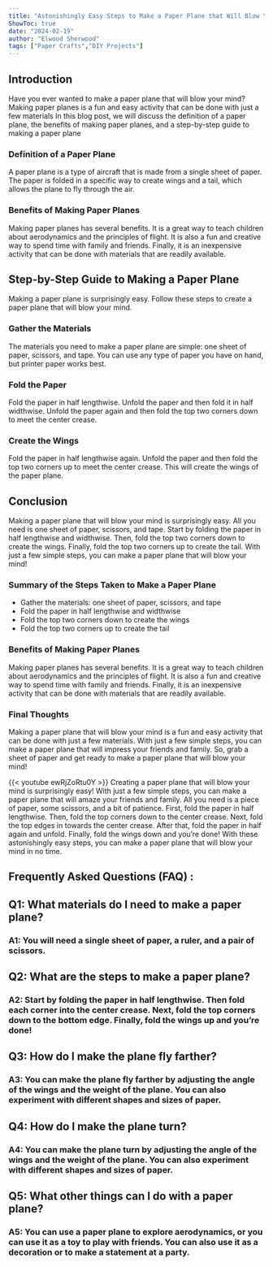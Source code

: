 ```yaml
---
title: "Astonishingly Easy Steps to Make a Paper Plane that Will Blow Your Mind!"
ShowToc: true 
date: "2024-02-19"
author: "Elwood Sherwood" 
tags: ["Paper Crafts","DIY Projects"]
---
```

## Introduction

Have you ever wanted to make a paper plane that will blow your mind? Making paper planes is a fun and easy activity that can be done with just a few materials In this blog post, we will discuss the definition of a paper plane, the benefits of making paper planes, and a step-by-step guide to making a paper plane 

### Definition of a Paper Plane

A paper plane is a type of aircraft that is made from a single sheet of paper. The paper is folded in a specific way to create wings and a tail, which allows the plane to fly through the air. 

### Benefits of Making Paper Planes

Making paper planes has several benefits. It is a great way to teach children about aerodynamics and the principles of flight. It is also a fun and creative way to spend time with family and friends. Finally, it is an inexpensive activity that can be done with materials that are readily available. 

## Step-by-Step Guide to Making a Paper Plane

Making a paper plane is surprisingly easy. Follow these steps to create a paper plane that will blow your mind. 

### Gather the Materials 

The materials you need to make a paper plane are simple: one sheet of paper, scissors, and tape. You can use any type of paper you have on hand, but printer paper works best. 

### Fold the Paper

Fold the paper in half lengthwise. Unfold the paper and then fold it in half widthwise. Unfold the paper again and then fold the top two corners down to meet the center crease. 

### Create the Wings

Fold the paper in half lengthwise again. Unfold the paper and then fold the top two corners up to meet the center crease. This will create the wings of the paper plane. 

## Conclusion

Making a paper plane that will blow your mind is surprisingly easy. All you need is one sheet of paper, scissors, and tape. Start by folding the paper in half lengthwise and widthwise. Then, fold the top two corners down to create the wings. Finally, fold the top two corners up to create the tail. With just a few simple steps, you can make a paper plane that will blow your mind! 

### Summary of the Steps Taken to Make a Paper Plane

- Gather the materials: one sheet of paper, scissors, and tape 
- Fold the paper in half lengthwise and widthwise
- Fold the top two corners down to create the wings
- Fold the top two corners up to create the tail 

### Benefits of Making Paper Planes

Making paper planes has several benefits. It is a great way to teach children about aerodynamics and the principles of flight. It is also a fun and creative way to spend time with family and friends. Finally, it is an inexpensive activity that can be done with materials that are readily available. 

### Final Thoughts

Making a paper plane that will blow your mind is a fun and easy activity that can be done with just a few materials. With just a few simple steps, you can make a paper plane that will impress your friends and family. So, grab a sheet of paper and get ready to make a paper plane that will blow your mind!

{{< youtube ewRjZoRtu0Y >}} 
Creating a paper plane that will blow your mind is surprisingly easy! With just a few simple steps, you can make a paper plane that will amaze your friends and family. All you need is a piece of paper, some scissors, and a bit of patience. First, fold the paper in half lengthwise. Then, fold the top corners down to the center crease. Next, fold the top edges in towards the center crease. After that, fold the paper in half again and unfold. Finally, fold the wings down and you’re done! With these astonishingly easy steps, you can make a paper plane that will blow your mind in no time.

## Frequently Asked Questions (FAQ) :
<h2>Q1: What materials do I need to make a paper plane?</h2>

<h3>A1: You will need a single sheet of paper, a ruler, and a pair of scissors.</h3>

<h2>Q2: What are the steps to make a paper plane?</h2>

<h3>A2: Start by folding the paper in half lengthwise. Then fold each corner into the center crease. Next, fold the top corners down to the bottom edge. Finally, fold the wings up and you’re done!</h3>

<h2>Q3: How do I make the plane fly farther?</h2>

<h3>A3: You can make the plane fly farther by adjusting the angle of the wings and the weight of the plane. You can also experiment with different shapes and sizes of paper.</h3>

<h2>Q4: How do I make the plane turn?</h2>

<h3>A4: You can make the plane turn by adjusting the angle of the wings and the weight of the plane. You can also experiment with different shapes and sizes of paper.</h3>

<h2>Q5: What other things can I do with a paper plane?</h2>

<h3>A5: You can use a paper plane to explore aerodynamics, or you can use it as a toy to play with friends. You can also use it as a decoration or to make a statement at a party.</h3>



